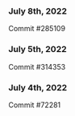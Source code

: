 ### July 8th, 2022

Commit #285109

### July 5th, 2022

Commit #314353


### July 4th, 2022

Commit #72281
